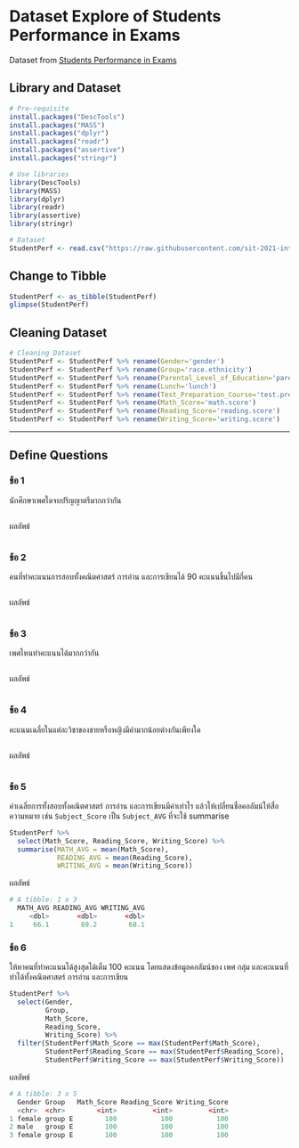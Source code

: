 # Dataset Explore of Students Performance in Exams

Dataset from [Students Performance in Exams](https://github.com/sit-2021-int214/017-StudentPerf_inExam/blob/main/StudentsPerformance_Original.csv)

## Library and Dataset

```R
# Pre-requisite
install.packages("DescTools")
install.packages("MASS")
install.packages("dplyr")
install.packages("readr")
install.packages("assertive")
install.packages("stringr")

# Use libraries
library(DescTools)
library(MASS)
library(dplyr)
library(readr)
library(assertive)
library(stringr)

# Dataset
StudentPerf <- read.csv("https://raw.githubusercontent.com/sit-2021-int214/017-StudentPerf_inExam/main/StudentsPerformance_Original.csv")
```

## Change to Tibble

```R
StudentPerf <- as_tibble(StudentPerf)
glimpse(StudentPerf)
```

## Cleaning Dataset

```R
# Cleaning Dataset
StudentPerf <- StudentPerf %>% rename(Gender='gender')
StudentPerf <- StudentPerf %>% rename(Group='race.ethnicity')
StudentPerf <- StudentPerf %>% rename(Parental_Level_of_Education='parental.level.of.education')
StudentPerf <- StudentPerf %>% rename(Lunch='lunch')
StudentPerf <- StudentPerf %>% rename(Test_Preparation_Course='test.preparation.course')
StudentPerf <- StudentPerf %>% rename(Math_Score='math.score')
StudentPerf <- StudentPerf %>% rename(Reading_Score='reading.score')
StudentPerf <- StudentPerf %>% rename(Writing_Score='writing.score')
```

---

## Define Questions

### ข้อ 1

นักศึกษาเพศใดจบปริญญาตรีมากกว่ากัน

```R

```

ผลลัพธ์

```R

```

### ข้อ 2

คนที่ทำคะแนนการสอบทั้งคณิตศาสตร์ การอ่าน และการเขียนได้ 90 คะแนนขึ้นไปมีกี่คน

```R

```

ผลลัพธ์

```R

```

### ข้อ 3

เพศไหนทำคะแนนได้มากกว่ากัน

```R

```

ผลลัพธ์

```R

```

### ข้อ 4

คะแนนเฉลี่ยในแต่ละวิชาของชายหรือหญิงมีค่ามากน้อยต่างกันเพียงใด

```R

```

ผลลัพธ์

```R

```

### ข้อ 5

ค่าเฉลี่ยการทั้งสอบทั้งคณิตศาสตร์ การอ่าน และการเขียนมีค่าเท่าไร แล้วให้เปลี่ยนชื่อคอลัมน์ให้สื่อความหมาย เช่น `Subject_Score` เป็น `Subject_AVG` ที่จะใช้ summarise

```R
StudentPerf %>%
  select(Math_Score, Reading_Score, Writing_Score) %>%
  summarise(MATH_AVG = mean(Math_Score),
            READING_AVG = mean(Reading_Score),
            WRITING_AVG = mean(Writing_Score))
```

ผลลัพธ์

```R
# A tibble: 1 x 3
  MATH_AVG READING_AVG WRITING_AVG
     <dbl>       <dbl>       <dbl>
1     66.1        69.2        68.1
```

### ข้อ 6

ให้หาคนที่ทำคะแนนได้สูงสุดได้เต็ม 100 คะแนน โดยแสดงข้อมูลคอลัมน์ของ เพศ กลุ่ม และคะแนนที่ทำได้ทั้งคณิตศาสตร์ การอ่าน และการเขียน

```R
StudentPerf %>%
  select(Gender,
         Group,
         Math_Score,
         Reading_Score,
         Writing_Score) %>%
  filter(StudentPerf$Math_Score == max(StudentPerf$Math_Score),
         StudentPerf$Reading_Score == max(StudentPerf$Reading_Score),
         StudentPerf$Writing_Score == max(StudentPerf$Writing_Score))
```

ผลลัพธ์

```R
# A tibble: 3 x 5
  Gender Group   Math_Score Reading_Score Writing_Score
  <chr>  <chr>        <int>         <int>         <int>
1 female group E        100           100           100
2 male   group E        100           100           100
3 female group E        100           100           100
```
